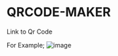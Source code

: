 # QRCODE-MAKER
Link to Qr Code

For Example;
![image](https://user-images.githubusercontent.com/83522079/128555474-2746b6a0-dc22-4227-a0e6-215d53ee9625.png)
